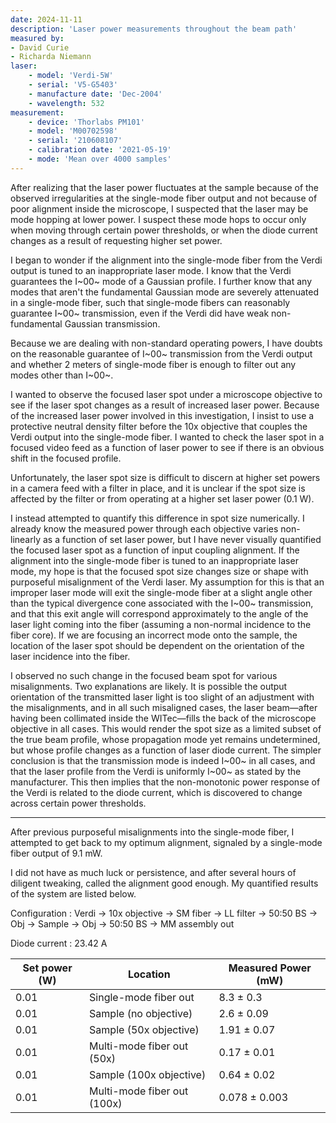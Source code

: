 ```yaml
---
date: 2024-11-11
description: 'Laser power measurements throughout the beam path'
measured by:
- David Curie
- Richarda Niemann
laser:
    - model: 'Verdi-5W'
    - serial: 'V5-G5403'
    - manufacture date: 'Dec-2004'
    - wavelength: 532
measurement:
    - device: 'Thorlabs PM101'
    - model: 'M00702598'
    - serial: '210608107'
    - calibration date: '2021-05-19'
    - mode: 'Mean over 4000 samples'
---
```


After realizing that the laser power fluctuates at the sample because of the
observed irregularities at the single-mode fiber output and not because of poor
alignment inside the microscope, I suspected that the laser may be mode hopping
at lower power. I suspect these mode hops to occur only when moving through
certain power thresholds, or when the diode current changes as a result of
requesting higher set power.

I began to wonder if the alignment into the single-mode fiber from the Verdi
output is tuned to an inappropriate laser mode. I know that the Verdi
guarantees the I~00~ mode of a Gaussian profile. I further know that any modes
that aren't the fundamental Gaussian mode are severely attenuated in
a single-mode fiber, such that single-mode fibers can reasonably guarantee
I~00~ transmission, even if the Verdi did have weak non-fundamental Gaussian
transmission.

Because we are dealing with non-standard operating powers, I have doubts on the
reasonable guarantee of I~00~ transmission from the Verdi output and whether
2 meters of single-mode fiber is enough to filter out any modes other than
I~00~.

I wanted to observe the focused laser spot under a microscope objective to see
if the laser spot changes as a result of increased laser power. Because of the
increased laser power involved in this investigation, I insist to use
a protective neutral density filter before the 10x objective that couples the
Verdi output into the single-mode fiber. I wanted to check the laser spot in a focused video feed as a function of laser power to see if there is an obvious shift in the focused profile.

Unfortunately, the laser spot size is difficult to discern at higher set powers
in a camera feed with a filter in place, and it is unclear if the spot size is
affected by the filter or from operating at a higher set laser power (0.1 W).

I instead attempted to quantify this difference in spot size numerically.
I already know the measured power through each objective varies non-linearly as
a function of set laser power, but I have never visually quantified the focused
laser spot as a function of input coupling alignment. If the alignment into the
single-mode fiber is tuned to an inappropriate laser mode, my hope is that the
focused spot size changes size or shape with purposeful misalignment of the
Verdi laser. My assumption for this is that an improper laser mode will exit
the single-mode fiber at a slight angle other than the typical divergence cone
associated with the I~00~ transmission, and that this exit angle will
correspond approximately to the angle of the laser light coming into the fiber
(assuming a non-normal incidence to the fiber core). If we are focusing an
incorrect mode onto the sample, the location of the laser spot should be
dependent on the orientation of the laser incidence into the fiber.

I observed no such change in the focused beam spot for various misalignments.
Two explanations are likely. It is possible the output orientation of the
transmitted laser light is too slight of an adjustment with the misalignments,
and in all such misaligned cases, the laser beam—after having been collimated
inside the WITec—fills the back of the microscope objective in all cases. This
would render the spot size as a limited subset of the true beam profile, whose
propagation mode yet remains undetermined, but whose profile changes as
a function of laser diode current. The simpler conclusion is that the
transmission mode is indeed I~00~ in all cases, and that the laser profile from
the Verdi is uniformly I~00~ as stated by the manufacturer. This then implies
that the non-monotonic power response of the Verdi is related to the diode
current, which is discovered to change across certain power thresholds.

---

After previous purposeful misalignments into the single-mode fiber, I attempted
to get back to my optimum alignment, signaled by a single-mode fiber output of
9.1 mW.

I did not have as much luck or persistence, and after several hours of diligent
tweaking, called the alignment good enough. My quantified results of the system
are listed below.


Configuration
: Verdi -> 10x objective -> SM fiber -> LL filter -> 50:50 BS -> Obj -> Sample -> Obj -> 50:50 BS -> MM assembly out

Diode current
: 23.42 A

| Set power (W) | Location                    | Measured Power (mW) |
|---------------|-----------------------------|---------------------|
| 0.01          | Single-mode fiber out       | 8.3    ± 0.3        |
| 0.01          | Sample (no objective)       | 2.6    ± 0.09       |
| 0.01          | Sample (50x objective)      | 1.91   ± 0.07       |
| 0.01          | Multi-mode fiber out (50x)  | 0.17   ± 0.01       |
| 0.01          | Sample (100x objective)     | 0.64   ± 0.02       |
| 0.01          | Multi-mode fiber out (100x) | 0.078  ± 0.003      |
